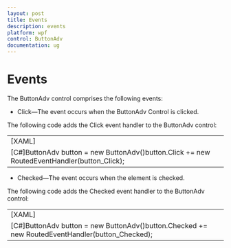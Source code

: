 ```yaml
---
layout: post
title: Events
description: events
platform: wpf
control: ButtonAdv
documentation: ug
---
```


# Events

The ButtonAdv control comprises the following events:

* Click—The event occurs when the ButtonAdv Control is clicked.

The following code adds the Click event handler to the ButtonAdv control:

<table>
<tr>
<td>
[XAML]<sync:ButtonAdv Click="button_Click"/></td></tr>
<tr>
<td>
[C#]ButtonAdv button = new ButtonAdv()button.Click += new RoutedEventHandler(button_Click);</td></tr>
</table>


* Checked—The event occurs when the element is checked.

The following code adds the Checked event handler to the ButtonAdv control:

<table>
<tr>
<td>
[XAML]<sync:ButtonAdv Checked="button_Checked"/></td></tr>
<tr>
<td>
[C#]ButtonAdv button = new ButtonAdv()button.Checked += new RoutedEventHandler(button_Checked);</td></tr>
</table>



